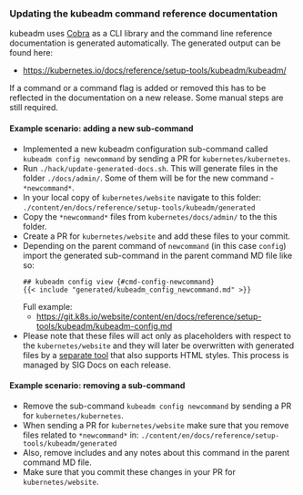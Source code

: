 
### Updating the kubeadm command reference documentation

kubeadm uses [Cobra](https://github.com/spf13/cobra) as a CLI library and the command line reference
documentation is generated automatically. The generated output can be found here:
* https://kubernetes.io/docs/reference/setup-tools/kubeadm/kubeadm/

If a command or a command flag is added or removed this has to be reflected in the documentation
on a new release. Some manual steps are still required.

#### Example scenario: adding a new sub-command

- Implemented a new kubeadm configuration sub-command called `kubeadm config newcommand` by
sending a PR for `kubernetes/kubernetes`.
- Run `./hack/update-generated-docs.sh`. This will generate files in the folder `./docs/admin/`.
Some of them will be for the new command - `*newcommand*`.
- In your local copy of `kubernetes/website` navigate to this folder:
`./content/en/docs/reference/setup-tools/kubeadm/generated`
- Copy the `*newcommand*` files from `kubernetes/docs/admin/` to the this folder.
- Create a PR for `kubernetes/website` and add these files to your commit.
- Depending on the parent command of `newcommand` (in this case `config`) import the generated
sub-command in the parent command MD file like so:
	```
	## kubeadm config view {#cmd-config-newcommand}
	{{< include "generated/kubeadm_config_newcommand.md" >}}
	```
	Full example:
	* https://git.k8s.io/website/content/en/docs/reference/setup-tools/kubeadm/kubeadm-config.md
- Please note that these files will act only as placeholders with respect to the `kubernetes/website`
and they will later be overwritten with generated files by a [separate tool](https://github.com/kubernetes-incubator/reference-docs)
that also supports HTML styles. This process is managed by SIG Docs on each release.

#### Example scenario: removing a sub-command

- Remove the sub-command `kubeadm config newcommand` by sending a PR for `kubernetes/kubernetes`.
- When sending a PR for `kubernetes/website` make sure that you remove files related to `*newcommand*` in:
`./content/en/docs/reference/setup-tools/kubeadm/generated`
- Also, remove includes and any notes about this command in the parent command MD file.
- Make sure that you commit these changes in your PR for `kubernetes/website`.
